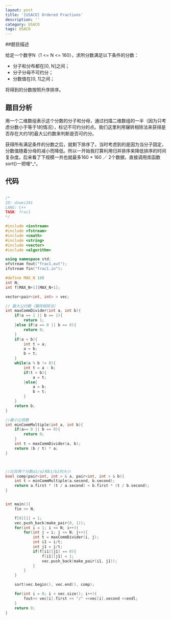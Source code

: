 ```yaml
---
layout: post
title: '[USACO] Ordered Fractions'
description: ''
category: USACO
tags: USACO
---
```




##题目描述

给定一个数字N（1 <= N <= 160），求所分数满足以下条件的分数：

* 分子和分布都在[0, N]之间；
* 分子分母不可约分；
* 分数值在[0, 1]之间；

将得到的分数按照升序排序。



## 题目分析

用一个二维数组表示这个分数的分子和分母，通过扫描二维数组的一半（因为只考虑分数小于等于1的情况），标记不可约分的点。我们这里利用辗转相除法来获得是否存在大约1的最大公约数来判断是否可约分。

获得所有满足条件的分数之后，就剩下排序了。当时考虑到的是因为当分子固定，分数值随着分母的减小而降低。所以一开始我打算利用归并排序来降低排序的时间复杂度。后来看了下规模一共也就最多160 * 160 ／ 2个数据，直接调用库函数sort()一把嗖^_^。



## 代码

```c++

/*
ID: dswei191
LANG: C++
TASK: frac1
*/

#include <iostream>
#include <fstream>
#include <cmath>
#include <string>
#include <vector>
#include <algorithm>

using namespace std;
ofstream fout("frac1.out");
ifstream fin("frac1.in");

#define MAX_N 160
int N;
int f[MAX_N+1][MAX_N+1];

vector<pair<int, int> > vec;

// 最大公约数（辗转相除法）
int maxCommDivider(int a, int b){
    if(a == 1 || b == 1){
        return 1;
    }else if(a == 0 || b == 0){
        return 0;
    }
    if(a < b){
        int t = a;
        a = b;
        b = t;
    }
    while(a % b != 0){
        int t = a - b;
        if(t > b){
            a = t;
        }else{
            a = b;
            b = t;
        }
    }
    return b;
}

//最小公倍数
int minCommMultiple(int a, int b){
    if(a== 0 || b == 0){
        return 0;
    }
    int t = maxCommDivider(a, b);
    return (b / t) * a;
}



//比较两个分数a1/a2和b1/b2的大小
bool comp(pair<int, int > & a, pair<int, int > & b){
    int t = minCommMultiple(a.second, b.second);
    return a.first * (t / a.second) < b.first * (t / b.second);
}


int main(){
    fin >> N;

    f[0][1] = 1;
    vec.push_back(make_pair(0, 1));
    for(int i = 1; i <= N; i++){
        for(int j = i; j <= N; j++){
            int t = maxCommDivider(i, j);
            int i1 = i/t;
            int j1 = j/t;
            if(f[i1][j1] == 0){
                f[i1][j1] = 1;
                vec.push_back(make_pair(i1, j1));
            }
        }
    }

    sort(vec.begin(), vec.end(), comp);

    for(int i = 0; i < vec.size(); i++){
        fout<< vec[i].first << "/" <<vec[i].second <<endl;
    }
    return 0;
}
```





